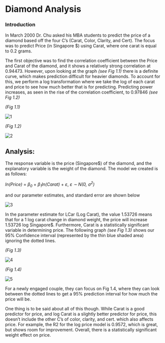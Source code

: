 # Diamond Analysis
### Introduction
In March 2000 Dr. Chu asked his MBA students to predict the price of a diamond based off the four C’s (Carat, Color, Clarity, and Cert). The focus was to predict Price (in Singapore $) using Carat, where one carat is equal to 0.2 grams.

The first objective was to find the correlation coefficient between the Price and Carat of the diamond, and it shows a relatively strong correlation at 0.94473. However, upon looking at the graph *(see Fig 1.1)* there is a definite curve, which makes prediction difficult for heavier diamonds. To account for this, we perform a log transformation where we take the log of each carat and price to see how much better that is for predicting. Predicting power increases, as seen in the rise of the correlation coefficient, to 0.97846 *(see Fig 1.2)*

*(Fig 1.1)*

![1](https://user-images.githubusercontent.com/45023513/54730963-42ffb800-4b51-11e9-80b5-c178b6ebbfa4.png)

*(Fig 1.2)*

![2](https://user-images.githubusercontent.com/45023513/54730962-42ffb800-4b51-11e9-9481-cb2a9e379cac.png)

## Analysis:
The response variable is the price (Singapore$) of the diamond, and the explanatory variable is the weight of the diamond. The model we created is as follows:

*ln(Price)* = *β<sub>0</sub>* + *β<sub>1</sub>ln(Carat)* + *ε*, *ε ∼ N(0, σ<sup>2</sup>)*

and our parameter estimates, and standard error are shown below

![3](https://user-images.githubusercontent.com/45023513/54730961-42ffb800-4b51-11e9-89ef-c8c9f02e4e31.png)

In the parameter estimate for LCar (Log Carat), the value 1.53726 means that for a 1 log carat change in diamond weight, the price will increase 1.53726 log Singapore$. Furthermore, Carat is a statistically significant variable in determining price. The following graph *(see Fig 1.3)* shows our 95% Confidence interval (represented by the thin blue shaded area) ignoring the dotted lines.
 
*(Fig 1.3)*					

![4](https://user-images.githubusercontent.com/45023513/54730965-42ffb800-4b51-11e9-9248-abc59046c994.png)

*(Fig 1.4)*

![5](https://user-images.githubusercontent.com/45023513/54730964-42ffb800-4b51-11e9-8a60-bba285436420.png)

For a newly engaged couple, they can focus on Fig 1.4, where they can look between the dotted lines to get a 95% prediction interval for how much the price will be. 

One thing is to be said about all of this though. While Carat is a good predictor for price, and log Carat is a slightly better predictor for price, this doesn’t include the other C’s of color, clarity, and cert. which also affects price. For example, the R2 for the log price model is 0.9572, which is great, but shows room for improvement. Overall, there is a statistically significant weight effect on price.
